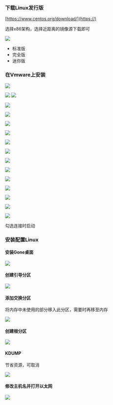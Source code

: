 ### 下载Linux发行版

[https://www.centos.org/download/](https://)

选择x86架构，选择近距离的镜像源下载即可

![](assets/安装Linux.md98.9465684.png)

* 标准版
* 完全版
* 迷你版

### 在Vmware上安装

![](assets/安装Linux.md703.1715051.png)

![](assets/安装Linux.md718.0698237.png)
![](assets/安装Linux.md709.7009506.png)

![](assets/安装Linux.md720.1046706.png)

![](assets/安装Linux.md726.6309649.png)

![](assets/安装Linux.md744.1487148.png)

![](assets/安装Linux.md751.6401753.png)

![](assets/安装Linux.md758.213012.png)

![](assets/安装Linux.md763.3524904.png)

![](assets/安装Linux.md767.7617563.png)

![](assets/安装Linux.md773.3395004.png)

![](assets/安装Linux.md778.8470838.png)

![](assets/安装Linux.md785.7654525.png)

![](assets/安装Linux.md791.6130824.png)

![](assets/安装Linux.md797.7794508.png)

![](assets/安装Linux.md901.9352208.png)

勾选连接时启动

### 安装配置Linux

#### 安装Gone桌面

![](assets/安装Linux.md1750.0836411.png)

#### 创建引导分区


![](assets/安装Linux.md1949.5143699.png)

#### 添加交换分区

将内存中未使用的部分移入此分区，需要时再移至内存

![](assets/安装Linux.md2167.9979744.png)

#### 创建根分区

![](assets/安装Linux.md2289.1927467.png)

#### KDUMP

节省资源，可取消

![](assets/安装Linux.md2392.3308821.png)

#### 修改主机名并打开以太网

![](assets/安装Linux.md2493.6269334.png)

